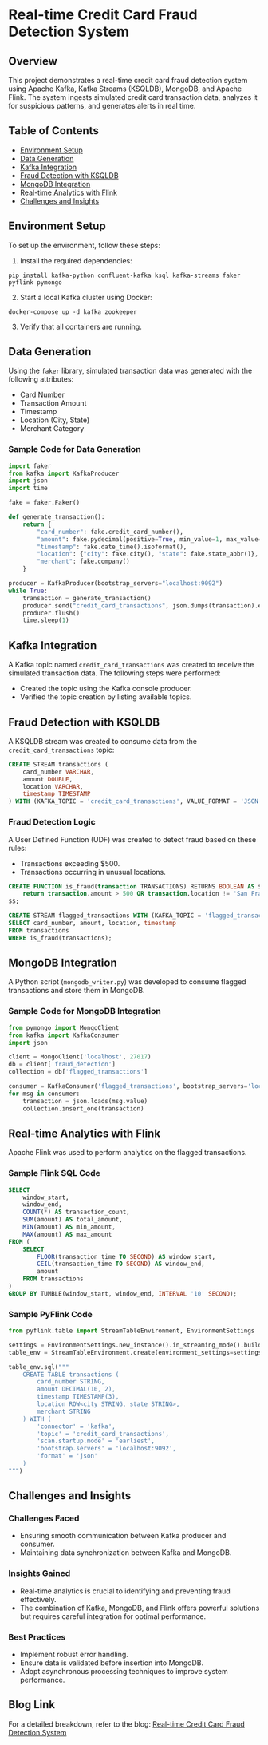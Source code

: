 # Real-time Credit Card Fraud Detection System

## Overview
This project demonstrates a real-time credit card fraud detection system using Apache Kafka, Kafka Streams (KSQLDB), MongoDB, and Apache Flink. The system ingests simulated credit card transaction data, analyzes it for suspicious patterns, and generates alerts in real time.

## Table of Contents
- [Environment Setup](#environment-setup)
- [Data Generation](#data-generation)
- [Kafka Integration](#kafka-integration)
- [Fraud Detection with KSQLDB](#fraud-detection-with-ksqldb)
- [MongoDB Integration](#mongodb-integration)
- [Real-time Analytics with Flink](#real-time-analytics-with-flink)
- [Challenges and Insights](#challenges-and-insights)

## Environment Setup
To set up the environment, follow these steps:
1. Install the required dependencies:
```
pip install kafka-python confluent-kafka ksql kafka-streams faker pyflink pymongo
```
2. Start a local Kafka cluster using Docker:
```
docker-compose up -d kafka zookeeper
```
3. Verify that all containers are running.

## Data Generation
Using the `faker` library, simulated transaction data was generated with the following attributes:
- Card Number
- Transaction Amount
- Timestamp
- Location (City, State)
- Merchant Category

### Sample Code for Data Generation
```python
import faker
from kafka import KafkaProducer
import json
import time

fake = faker.Faker()

def generate_transaction():
    return {
        "card_number": fake.credit_card_number(),
        "amount": fake.pydecimal(positive=True, min_value=1, max_value=1000, right_digits=2),
        "timestamp": fake.date_time().isoformat(),
        "location": {"city": fake.city(), "state": fake.state_abbr()},
        "merchant": fake.company()
    }

producer = KafkaProducer(bootstrap_servers="localhost:9092")
while True:
    transaction = generate_transaction()
    producer.send("credit_card_transactions", json.dumps(transaction).encode("utf-8"))
    producer.flush()
    time.sleep(1)
```

## Kafka Integration
A Kafka topic named `credit_card_transactions` was created to receive the simulated transaction data. The following steps were performed:
- Created the topic using the Kafka console producer.
- Verified the topic creation by listing available topics.

## Fraud Detection with KSQLDB
A KSQLDB stream was created to consume data from the `credit_card_transactions` topic:
```sql
CREATE STREAM transactions (
    card_number VARCHAR,
    amount DOUBLE,
    location VARCHAR,
    timestamp TIMESTAMP
) WITH (KAFKA_TOPIC = 'credit_card_transactions', VALUE_FORMAT = 'JSON');
```
### Fraud Detection Logic
A User Defined Function (UDF) was created to detect fraud based on these rules:
- Transactions exceeding $500.
- Transactions occurring in unusual locations.

```sql
CREATE FUNCTION is_fraud(transaction TRANSACTIONS) RETURNS BOOLEAN AS $$
    return transaction.amount > 500 OR transaction.location != 'San Francisco';
$$;

CREATE STREAM flagged_transactions WITH (KAFKA_TOPIC = 'flagged_transactions') AS
SELECT card_number, amount, location, timestamp
FROM transactions
WHERE is_fraud(transactions);
```

## MongoDB Integration
A Python script (`mongodb_writer.py`) was developed to consume flagged transactions and store them in MongoDB.

### Sample Code for MongoDB Integration
```python
from pymongo import MongoClient
from kafka import KafkaConsumer
import json

client = MongoClient('localhost', 27017)
db = client['fraud_detection']
collection = db['flagged_transactions']

consumer = KafkaConsumer('flagged_transactions', bootstrap_servers='localhost:9092')
for msg in consumer:
    transaction = json.loads(msg.value)
    collection.insert_one(transaction)
```

## Real-time Analytics with Flink
Apache Flink was used to perform analytics on the flagged transactions.

### Sample Flink SQL Code
```sql
SELECT
    window_start,
    window_end,
    COUNT(*) AS transaction_count,
    SUM(amount) AS total_amount,
    MIN(amount) AS min_amount,
    MAX(amount) AS max_amount
FROM (
    SELECT
        FLOOR(transaction_time TO SECOND) AS window_start,
        CEIL(transaction_time TO SECOND) AS window_end,
        amount
    FROM transactions
)
GROUP BY TUMBLE(window_start, window_end, INTERVAL '10' SECOND);
```

### Sample PyFlink Code
```python
from pyflink.table import StreamTableEnvironment, EnvironmentSettings

settings = EnvironmentSettings.new_instance().in_streaming_mode().build()
table_env = StreamTableEnvironment.create(environment_settings=settings)

table_env.sql("""
    CREATE TABLE transactions (
        card_number STRING,
        amount DECIMAL(10, 2),
        timestamp TIMESTAMP(3),
        location ROW<city STRING, state STRING>,
        merchant STRING
    ) WITH (
        'connector' = 'kafka',
        'topic' = 'credit_card_transactions',
        'scan.startup.mode' = 'earliest',
        'bootstrap.servers' = 'localhost:9092',
        'format' = 'json'
    )
""")
```

## Challenges and Insights
### Challenges Faced
- Ensuring smooth communication between Kafka producer and consumer.
- Maintaining data synchronization between Kafka and MongoDB.

### Insights Gained
- Real-time analytics is crucial to identifying and preventing fraud effectively.
- The combination of Kafka, MongoDB, and Flink offers powerful solutions but requires careful integration for optimal performance.

### Best Practices
- Implement robust error handling.
- Ensure data is validated before insertion into MongoDB.
- Adopt asynchronous processing techniques to improve system performance.

## Blog Link
For a detailed breakdown, refer to the blog: [Real-time Credit Card Fraud Detection System](https://github.com/manavanandani/Real_time_Fraud_detection_system)


